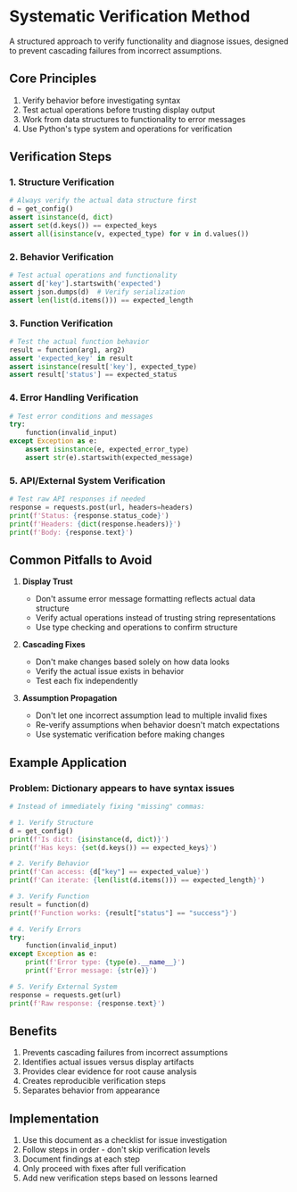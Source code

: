 # Systematic Verification Method

A structured approach to verify functionality and diagnose issues, designed to prevent cascading failures from incorrect assumptions.

## Core Principles

1. Verify behavior before investigating syntax
2. Test actual operations before trusting display output
3. Work from data structures to functionality to error messages
4. Use Python's type system and operations for verification

## Verification Steps

### 1. Structure Verification
```python
# Always verify the actual data structure first
d = get_config()
assert isinstance(d, dict)
assert set(d.keys()) == expected_keys
assert all(isinstance(v, expected_type) for v in d.values())
```

### 2. Behavior Verification
```python
# Test actual operations and functionality
assert d['key'].startswith('expected')
assert json.dumps(d)  # Verify serialization
assert len(list(d.items())) == expected_length
```

### 3. Function Verification
```python
# Test the actual function behavior
result = function(arg1, arg2)
assert 'expected_key' in result
assert isinstance(result['key'], expected_type)
assert result['status'] == expected_status
```

### 4. Error Handling Verification
```python
# Test error conditions and messages
try:
    function(invalid_input)
except Exception as e:
    assert isinstance(e, expected_error_type)
    assert str(e).startswith(expected_message)
```

### 5. API/External System Verification
```python
# Test raw API responses if needed
response = requests.post(url, headers=headers)
print(f'Status: {response.status_code}')
print(f'Headers: {dict(response.headers)}')
print(f'Body: {response.text}')
```

## Common Pitfalls to Avoid

1. **Display Trust**
   - Don't assume error message formatting reflects actual data structure
   - Verify actual operations instead of trusting string representations
   - Use type checking and operations to confirm structure

2. **Cascading Fixes**
   - Don't make changes based solely on how data looks
   - Verify the actual issue exists in behavior
   - Test each fix independently

3. **Assumption Propagation**
   - Don't let one incorrect assumption lead to multiple invalid fixes
   - Re-verify assumptions when behavior doesn't match expectations
   - Use systematic verification before making changes

## Example Application

### Problem: Dictionary appears to have syntax issues
```python
# Instead of immediately fixing "missing" commas:

# 1. Verify Structure
d = get_config()
print(f'Is dict: {isinstance(d, dict)}')
print(f'Has keys: {set(d.keys()) == expected_keys}')

# 2. Verify Behavior
print(f'Can access: {d["key"] == expected_value}')
print(f'Can iterate: {len(list(d.items())) == expected_length}')

# 3. Verify Function
result = function(d)
print(f'Function works: {result["status"] == "success"}')

# 4. Verify Errors
try:
    function(invalid_input)
except Exception as e:
    print(f'Error type: {type(e).__name__}')
    print(f'Error message: {str(e)}')

# 5. Verify External System
response = requests.get(url)
print(f'Raw response: {response.text}')
```

## Benefits

1. Prevents cascading failures from incorrect assumptions
2. Identifies actual issues versus display artifacts
3. Provides clear evidence for root cause analysis
4. Creates reproducible verification steps
5. Separates behavior from appearance

## Implementation

1. Use this document as a checklist for issue investigation
2. Follow steps in order - don't skip verification levels
3. Document findings at each step
4. Only proceed with fixes after full verification
5. Add new verification steps based on lessons learned
